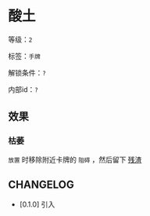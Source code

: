 # 酸土

等级：`2`

标签：`手牌`

解锁条件：`?`

内部id：`?`

## 效果

### 枯萎

`放置` 时移除附近卡牌的 `阻碍` ，然后留下 [残渣](残渣.md)

## CHANGELOG

- [0.1.0] 引入
